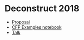 # Deconstruct 2018
- [Proposal](https://rawgit.com/rrherr/deconstruct-2018/master/proposal.html)
- [CFP Examples notebook](https://nbviewer.jupyter.org/github/rrherr/deconstruct-2018/blob/master/CFP%20Examples.ipynb)
- [Talk](https://rrherr.github.io/deconstruct-2018/)
